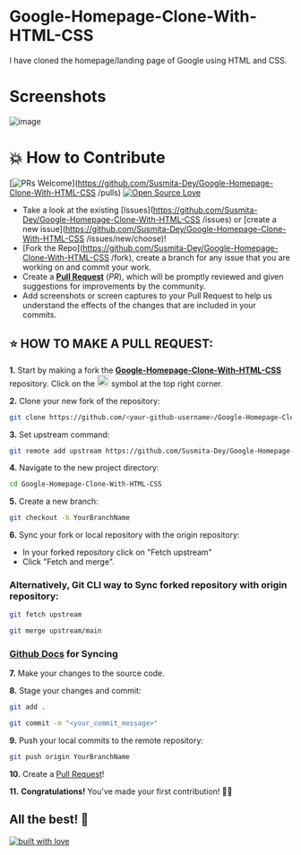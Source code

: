 # Google-Homepage-Clone-With-HTML-CSS
I have cloned the homepage/landing page of Google using HTML and CSS.
# Screenshots
![image](https://user-images.githubusercontent.com/79099734/147234929-4d9270bc-0e0f-4efe-b559-38bf2541b963.png)

# 💥 How to Contribute

[![PRs Welcome](https://img.shields.io/badge/PRs-welcome-brightgreen.svg?style=flat-square)](https://github.com/Susmita-Dey/Google-Homepage-Clone-With-HTML-CSS
/pulls)
[![Open Source Love](https://badges.frapsoft.com/os/v1/open-source.png?v=103)](https://github.com/ellerbrock/open-source-badges/)

- Take a look at the existing [Issues](https://github.com/Susmita-Dey/Google-Homepage-Clone-With-HTML-CSS
/issues) or [create a new issue](https://github.com/Susmita-Dey/Google-Homepage-Clone-With-HTML-CSS
/issues/new/choose)!
- [Fork the Repo](https://github.com/Susmita-Dey/Google-Homepage-Clone-With-HTML-CSS
/fork), create a branch for any issue that you are working on and commit your work.
- Create a **[Pull Request](https://github.com/Susmita-Dey/Google-Homepage-Clone-With-HTML-CSS/compare)** (_PR_), which will be promptly reviewed and given suggestions for improvements by the community.
- Add screenshots or screen captures to your Pull Request to help us understand the effects of the changes that are included in your commits.

## ⭐ HOW TO MAKE A PULL REQUEST:

**1.** Start by making a fork the [**Google-Homepage-Clone-With-HTML-CSS**](https://github.com/Susmita-Dey/Google-Homepage-Clone-With-HTML-CSS) repository. Click on the <a href="https://github.com/Susmita-Dey/Google-Homepage-Clone-With-HTML-CSS/fork"><img src="https://i.imgur.com/G4z1kEe.png" height="21" width="21"></a> symbol at the top right corner.

**2.** Clone your new fork of the repository:

```bash
git clone https://github.com/<your-github-username>/Google-Homepage-Clone-With-HTML-CSS
```

**3.** Set upstream command:

```bash
git remote add upstream https://github.com/Susmita-Dey/Google-Homepage-Clone-With-HTML-CSS.git
```

**4.** Navigate to the new project directory:

```bash
cd Google-Homepage-Clone-With-HTML-CSS
```

**5.** Create a new branch:

```bash
git checkout -b YourBranchName
```

**6.** Sync your fork or local repository with the origin repository:

- In your forked repository click on "Fetch upstream"
- Click "Fetch and merge".

### Alternatively, Git CLI way to Sync forked repository with origin repository:

```bash
git fetch upstream
```

```bash
git merge upstream/main
```

### [Github Docs](https://docs.github.com/en/github/collaborating-with-pull-requests/addressing-merge-conflicts/resolving-a-merge-conflict-on-github) for Syncing

**7.** Make your changes to the source code.

**8.** Stage your changes and commit:

```bash
git add .
```

```bash
git commit -m "<your_commit_message>"
```

**9.** Push your local commits to the remote repository:

```bash
git push origin YourBranchName
```

**10.** Create a [Pull Request](https://help.github.com/en/github/collaborating-with-issues-and-pull-requests/creating-a-pull-request)!

**11.** **Congratulations!** You've made your first contribution! 🙌🏼



## All the best! 🥇

<p align="center">

[![built with love](https://forthebadge.com/images/badges/built-with-love.svg)](https://github.com/unnati914/Care4ther-)

</p>
